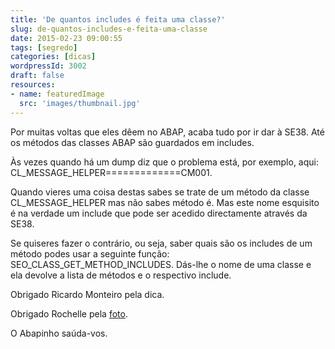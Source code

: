 ```yaml
---
title: 'De quantos includes é feita uma classe?'
slug: de-quantos-includes-e-feita-uma-classe
date: 2015-02-23 09:00:55
tags: [segredo]
categories: [dicas]
wordpressId: 3002
draft: false
resources:
- name: featuredImage
  src: 'images/thumbnail.jpg'
---
```

Por muitas voltas que eles dêem no ABAP, acaba tudo por ir dar à SE38. Até os métodos das classes ABAP são guardados em includes.

Às vezes quando há um dump diz que o problema está, por exemplo, aqui: CL_MESSAGE_HELPER=============CM001.

<!--more-->

Quando vieres uma coisa destas sabes se trate de um método da classe CL_MESSAGE_HELPER mas não sabes método é. Mas este nome esquisito é na verdade um include que pode ser acedido directamente através da SE38.

Se quiseres fazer o contrário, ou seja, saber quais são os includes de um método podes usar a seguinte função: SEO_CLASS_GET_METHOD_INCLUDES. Dás-lhe o nome de uma classe e ela devolve a lista de métodos e o respectivo include.

Obrigado Ricardo Monteiro pela dica.

Obrigado Rochelle pela [foto][1].

O Abapinho saúda-vos.

   [1]: https://www.flickr.com/photos/anamnesiss/8457324603
